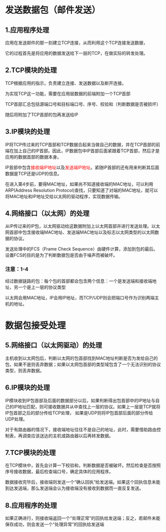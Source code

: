 # 发送数据包（邮件发送）

## 1.应用程序处理

应用在发送邮件的那一刻建立TCP连接，从而利用这个TCP连接发送数据，

它的过程首先是将应用的数据发送给下一层的TCP，在做实际的转发处理。

## 2.TCP模块的处理

TCP根据应用的指示，负责建立连接、发送数据以及断开连接。

为实现TCP这一功能，需要在应用层数据的前端附加一个TCP首部

TCP首部汇总包括源端口号和目标端口号、序号、校验和（判断数据是否被损坏）

随后将附加了TCP首部的包再发送给IP

## 3.IP模块的处理

IP将TCP传过来的TCP首部和TCP数据合起来当做自己的数据，并在TCP首部的前端在加上自己的IP首部。因此，IP数据包中IP首部后面紧跟着TCP首部，然后才是应用的数据首部的数据本身。

IP首部中包含<font color=red>接收端IP地址</font>以及<font color=red>发送端IP地址</font>。紧随IP首部的还有用来判断其后面数据是TCP还是UDP的信息。

在进入第4步前，要得MAC地址，如果尚不知道接收端的MAC地址，可以利用ARP(Address Resolution Protocol)查找，只要知道了对端的MAC地址，就可以将MAC地址和IP地址交给以太网的驱动程序，实现数据传输。

## 4.网络接口（以太网）的处理

从IP传过来的IP包，以太网驱动给这数据附加上以太网首部并进行发送处理。以太网首部中包含接收端MAC地址、发送端MAC地址以及标志以太网类型的以太网数据的协议。

发送处理中的FCS（Frame Check Sequence）由硬件计算，添加到包的最后。设置FCS的目的是为了判断数据包是否由于噪声而被破坏。

### 注意：1-4

经过数据链路的包：每个包的首部都会包含两个信息：一个是发送端和接收端地址，另一个是上一层的协议类型

以太网会用MAC地址，IP会用IP地址，而TCP/UDP则会把端口号作为识别两端主机的地址。

# 数据包接受处理

## 5.网络接口（以太网驱动）的处理

主机收到以太网包后，判断以太网的包首部找到MAC地址判断是否为发给自己的包，如果不是则丢弃数据；如果以太网包首部的类型域包含了一个无法识别的协议类型，则丢弃数据。

## 6.IP模块的处理

 IP模块收到IP包首部及后面的数据部分以后，如果判断得出包首部中的IP地址与自己的IP地址匹配，则可接收数据并从中查找上一层的协议。如果上一层是TCP就将IP包首部之后的部分传给TCP处理， 如果是UDP则将IP包首部后面的部分传给UDP处理。

对于有路由器的情况下，接收端地址往往不是自己的地址，此时，需要借助路由控制表，再调查应该送达的主机或路由器以后再转发数据。

## 7.TCP模块的处理

在TCP模块中，首先会计算一下校验和，判断数据是否被破坏。然后检查是否按照序号接收数据，最后检查端口号，确定具体的应用程序。

数据接收完毕后，接收端则发送一个“确认回执”给发送端。如果这个回执信息未能到达发送端，那么发送端会认为接收端没有接收到数据而一直反复发送。

## 8.应用程序的处理

如果正确进行，则接收端返回一个“处理正常”的回执给发送端；反之，若邮件未能保存成功，则会发送一个“处理异常”的回执给发送端







